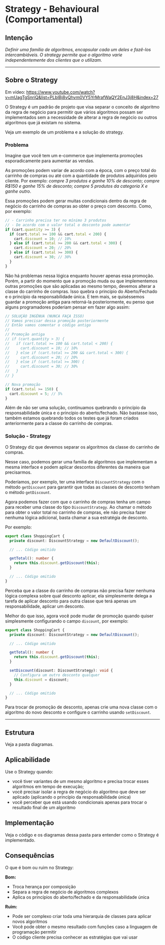 # Strategy - Behavioural (Comportamental)

## Intenção

_Definir uma família de algoritmos, encapsular cada um deles e fazê-los intercambiáveis. O strategy permite que o algoritmo varie independentemente dos clientes que o utilizam._

---

## Sobre o Strategy

Em vídeo: https://www.youtube.com/watch?v=mUagTgSnriQ&list=PLbIBj8vQhvm0VY5YrMrafWaQY2EnJ3j8H&index=27

O Strategy é um padrão de projeto que visa separar o conceito de algoritmo da regra de negócio para permitir que vários algoritmos possam ser implementados sem a necessidade de alterar a regra de negócio ou outros algoritmos que já existam no sistema.

Veja um exemplo de um problema e a solução do strategy.

### Problema

Imagine que você tem um e-commerce que implementa promoções esporadicamente para aumentar as vendas.

As promoções podem variar de acordo com a época, com o preço total do carrinho de compras ou até com a quantidade de produtos adquiridos pelo cliente. Por exemplo: _compre 3 produtos e ganhe 10% de desconto_; _compre R$150 e ganhe 15% de desconto_; _compre 5 produtos da categoria X e ganhe outro_.

Essa promoções podem gerar muitas condicionais dentro da regra de negócio do carrinho de compras ao obter o preço com desconto. Como, por exemplo:

```typescript
// - Carrinho precisa ter no mínimo 3 produtos
// - De acordo com o valor total o desconto pode aumentar
if (cart.quantity >= 3) {
  if (cart.total >= 100 && cart.total < 200) {
    cart.discount = 10; // 10%
  } else if (cart.total >= 200 && cart.total < 300) {
    cart.discount = 20; // 20%
  } else if (cart.total >= 300) {
    cart.discount = 30; // 30%
  }
}
```

Não há problemas nessa lógica enquanto houver apenas essa promoção. Porém, a partir do momento que a promoção muda ou que implementemos outras promoções que são aplicadas ao mesmo tempo, devemos alterar a classe do carrinho de compras. Isso quebra o princípio do Aberto/Fechado e o princípio da responsabilidade única. E tem mais, se quiséssemos guardar a promoção antiga para retorná-la posteriormente, eu penso que alguns programadores poderiam pensar em fazer algo assim:

```typescript
// SOLUÇÃO INGÊNUA (NUNCA FAÇA ISSO)
// Vamos precisar dessa promoção posteriormente
// Então vamos comentar o código antigo
//
// Promoção antiga
// if (cart.quantity > 3) {
//   if (cart.total >= 100 && cart.total < 200) {
//     cart.discount = 10; // 10%
//   } else if (cart.total >= 200 && cart.total < 300) {
//     cart.discount = 20; // 20%
//   } else if (cart.total >= 300) {
//     cart.discount = 30; // 30%
//   }
// }

// Nova promoção
if (cart.total >= 150) {
  cart.discount = 5; // 5%
}
```

Além de não ser uma solução, continuamos quebrando o princípio da responsabilidade única e o princípio do aberto/fechado. Não bastasse isso, também estamos quebrando todos os testes que já foram criados anteriormente para a classe do carrinho de compras.

### Solução - Strategy

O Strategy diz que devemos separar os algoritmos da classe do carrinho de compras.

Nesse caso, podemos gerar uma família de algoritmos que implementam a mesma interface e podem aplicar descontos diferentes da maneira que precisarmos.

Poderíamos, por exemplo, ter uma interface `DiscountStrategy` com o método `getDiscount` para garantir que todas as classes de desconto tenham o método `getDiscount`.

Agora podemos fazer com que o carrinho de compras tenha um campo para receber uma classe do tipo `DiscountStrategy`. Ao chamar o método para obter o valor total no carrinho de compras, ele não precisa fazer nenhuma lógica adicional, basta chamar a sua estratégia de desconto.

Por exemplo:

```typescript
export class ShoppingCart {
  private discount: DiscountStrategy = new DefaultDiscount();

  // ... Código omitido

  getTotal(): number {
    return this.discount.getDiscount(this);
  }

  // ... Código omitido
}
```

Perceba que a classe do carrinho de compras não precisa fazer nenhuma lógica complexa sobre qual desconto aplicar, ela simplesmente delega a tarefa de aplicar desconto para outra classe que terá apenas um responsabilidade, aplicar um desconto.

Melhor do que isso, agora você pode mudar de promoção quando quiser simplesmente configurando o campo `discount`, por exemplo:

```typescript
export class ShoppingCart {
  private discount: DiscountStrategy = new DefaultDiscount();

  // ... Código omitido

  getTotal(): number {
    return this.discount.getDiscount(this);
  }

  setDiscount(discount: DiscountStrategy): void {
    // Configura um outro desconto qualquer
    this.discount = discount;
  }

  // ... Código omitido
}
```

Para trocar de promoção de desconto, apenas crie uma nova classe com o algoritmo do novo desconto e configure o carrinho usando `setDiscount`.

---

## Estrutura

Veja a pasta diagramas.

## Aplicabilidade

Use o Strategy quando:

- você tiver variantes de um mesmo algoritmo e precisa trocar esses algoritmos em tempo de execução;
- você precisar isolar a regra de negócio do algoritmo que deve ser aplicado (aplicando o princípio da responsabilidade única)
- você perceber que está usando condicionais apenas para trocar o resultado final de um algoritmo

## Implementação

Veja o código e os diagramas dessa pasta para entender como o Strategy é implementado.

## Consequências

O que é bom ou ruim no Strategy:

**Bom:**

- Troca herança por composição
- Separa a regra de negócio de algoritmos complexos
- Aplica os princípios do aberto/fechado e da responsabilidade única

**Ruim:**

- Pode ser complexo criar toda uma hierarquia de classes para aplicar novos algoritmos
- Você pode obter o mesmo resultado com funções caso a linguagem de programação permitir
- O código cliente precisa conhecer as estratégias que vai usar
